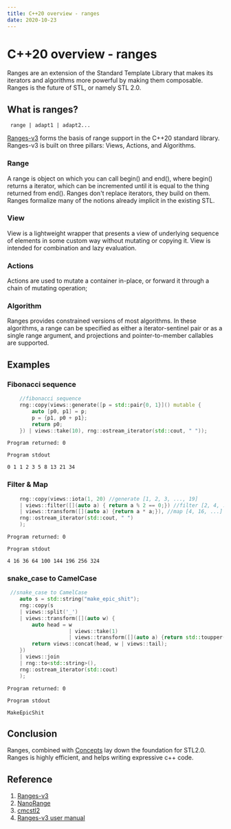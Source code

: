 ```yaml
---
title: C++20 overview - ranges
date: 2020-10-23
---
```


# C++20 overview - ranges
Ranges are an extension of the Standard Template Library that makes its iterators and algorithms more powerful by making them composable. Ranges is the future of STL, or namely STL 2.0. 

## What is ranges?
```
 range | adapt1 | adapt2...
```
[Ranges-v3](https://github.com/ericniebler/range-v) forms the basis of range support in the C++20 standard library. Ranges-v3 is built on three pillars: Views, Actions, and Algorithms.

### Range

A range is object on which you can call begin() and end(), where begin() returns a iterator, which can be incremented until it is equal to the thing returned from end().
Ranges don't replace iterators, they build on them. Ranges formalize many of the notions already implicit in the existing STL.

### View

View is a lightweight wrapper that presents a view of underlying sequence of elements in some custom way without mutating or copying it. View is intended for combination and lazy evaluation.

### Actions

Actions are used to mutate a container in-place, or forward it through a chain of mutating operation;

### Algorithm

Ranges provides constrained versions of most algorithms. In these algorithms, a range can be specified as either a iterator-sentinel pair or as a single range argument, and projections and pointer-to-member callables are supported.

## Examples

### Fibonacci sequence
```cpp
    //fibonacci sequence
    rng::copy(views::generate([p = std::pair{0, 1}]() mutable {
        auto [p0, p1] = p;
        p = {p1, p0 + p1};
        return p0;
    }) | views::take(10), rng::ostream_iterator(std::cout, " "));
```

```
Program returned: 0

Program stdout

0 1 1 2 3 5 8 13 21 34 
```

### Filter & Map

```cpp
    rng::copy(views::iota(1, 20) //generate [1, 2, 3, ..., 19]
    | views::filter([](auto a) { return a % 2 == 0;}) //filter [2, 4, ...]
    | views::transform([](auto a) {return a * a;}), //map [4, 16, ...]
    rng::ostream_iterator(std::cout, " ")
    );
```
```
Program returned: 0

Program stdout

4 16 36 64 100 144 196 256 324 
```

### snake_case to CamelCase
```cpp
 //snake_case to CamelCase
    auto s = std::string("make_epic_shit");
    rng::copy(s
    | views::split('_') 
    | views::transform([](auto w) {
        auto head = w 
                    | views::take(1) 
                    | views::transform([](auto a) {return std::toupper(a);});
        return views::concat(head, w | views::tail);
    })
    | views::join 
    | rng::to<std::string>(),
    rng::ostream_iterator(std::cout)
    );
```

```
Program returned: 0

Program stdout

MakeEpicShit
```



## Conclusion
Ranges, combined with [Concepts](https://en.cppreference.com/w/cpp/concepts) lay down the foundation for STL2.0. Ranges is highly efficient, and helps writing expressive c++ code. 

## Reference
1. [Ranges-v3](https://github.com/ericniebler/range-v3)
2. [NanoRange](https://github.com/tcbrindle/NanoRange)
3. [cmcstl2](https://github.com/CaseyCarter/cmcstl2/blob/master/include/stl2/view/iota.hpp)
4. [Ranges-v3 user manual](https://ericniebler.github.io/range-v3/index.html)

